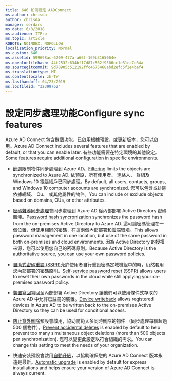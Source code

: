 ```yaml
---
title: 646 如何設定 AADConnect
ms.author: chrisda
author: chrisda
manager: serdars
ms.date: 6/8/2018
ms.audience: ITPro
ms.topic: article
ROBOTS: NOINDEX, NOFOLLOW
localization_priority: Normal
ms.custom: 646
ms.assetid: 599698ac-6709-477a-a66f-169b3165064e
ms.openlocfilehash: 44b2532c634bf17d87c562f9506cc1e81cc7e84a
ms.sourcegitcommit: 9d78905c512192ffc4675468abd2efc5f2e4baf4
ms.translationtype: MT
ms.contentlocale: zh-TW
ms.lasthandoff: 04/23/2019
ms.locfileid: "32399762"
---
```

# <a name="configure-sync-features"></a><span data-ttu-id="200d7-102">設定同步處理功能</span><span class="sxs-lookup"><span data-stu-id="200d7-102">Configure sync features</span></span>

<span data-ttu-id="200d7-103">Azure AD Connect 包含數個功能，已啟用根據預設，或更新版本，您可以啟用。</span><span class="sxs-lookup"><span data-stu-id="200d7-103">Azure AD Connect includes several features that are enabled by default, or that you can enable later.</span></span> <span data-ttu-id="200d7-104">有些功能需要在特定環境的其他設定。</span><span class="sxs-lookup"><span data-stu-id="200d7-104">Some features require additional configuration in specific environments.</span></span>

- <span data-ttu-id="200d7-105">[篩選](https://docs.microsoft.com/azure/active-directory/connect/active-directory-aadconnectsync-configure-filtering)限制物件同步處理到 Azure AD。</span><span class="sxs-lookup"><span data-stu-id="200d7-105">[Filtering](https://docs.microsoft.com/azure/active-directory/connect/active-directory-aadconnectsync-configure-filtering) limits the objects are synchronized to Azure AD.</span></span> <span data-ttu-id="200d7-106">依預設，所有使用者、 連絡人、 群組及 Windows 10 電腦帳戶已同步處理。</span><span class="sxs-lookup"><span data-stu-id="200d7-106">By default, all users, contacts, groups, and Windows 10 computer accounts are synchronized.</span></span> <span data-ttu-id="200d7-107">您可以包含或排除依據網域、 Ou、 或其他屬性的物件。</span><span class="sxs-lookup"><span data-stu-id="200d7-107">You can include or exclude objects based on domains, OUs, or other attributes.</span></span>

- <span data-ttu-id="200d7-108">[密碼雜湊同步處理](https://docs.microsoft.com/azure/active-directory/connect/active-directory-aadconnectsync-implement-password-hash-synchronization)會同步處理到 Azure AD 從內部部署 Active Directory 密碼雜湊。</span><span class="sxs-lookup"><span data-stu-id="200d7-108">[Password hash syncronization](https://docs.microsoft.com/azure/active-directory/connect/active-directory-aadconnectsync-implement-password-hash-synchronization) synchronizes the password hash from the on-premises Active Directory to Azure AD.</span></span> <span data-ttu-id="200d7-109">這可讓密碼管理在一個位置，但使用相同的密碼，在這兩個內部部署和雲端環境。</span><span class="sxs-lookup"><span data-stu-id="200d7-109">This allows password management in one location, but use of the same password in both on-premises and cloud environments.</span></span> <span data-ttu-id="200d7-110">因為 Active Directory 的授權來源，您可以使用您自己的密碼原則。</span><span class="sxs-lookup"><span data-stu-id="200d7-110">Because Active Directory is the authoritative source, you can use your own password policies.</span></span>

- <span data-ttu-id="200d7-111">[自助式密碼重設 (SSPR)](https://docs.microsoft.com/azure/active-directory/authentication/quickstart-sspr)允許使用者自行重設密碼定域機組中的時，仍然套用您內部部署的密碼原則。</span><span class="sxs-lookup"><span data-stu-id="200d7-111">[Self-service password reset (SSPR)](https://docs.microsoft.com/azure/active-directory/authentication/quickstart-sspr) allows users to reset their own passwords in the cloud while still applying your on-premises password policy.</span></span>

- <span data-ttu-id="200d7-112">[裝置寫回](https://docs.microsoft.com/azure/active-directory/connect/active-directory-aadconnect-feature-device-writeback)寫回至內部部署 Active Directory 讓他們可以使用條件式存取的 Azure AD 中允許已註冊的裝置。</span><span class="sxs-lookup"><span data-stu-id="200d7-112">[Device writeback](https://docs.microsoft.com/azure/active-directory/connect/active-directory-aadconnect-feature-device-writeback) allows registered devices in Azure AD to be written back to the on-premises Active Directory so they can be used for conditional access.</span></span>

- <span data-ttu-id="200d7-113">[防止意外刪除](https://docs.microsoft.com/azure/active-directory/connect/active-directory-aadconnectsync-feature-prevent-accidental-deletes)預設會啟用，協助防範太多同時刪除的物件 （同步處理每個超過 500 個物件）。</span><span class="sxs-lookup"><span data-stu-id="200d7-113">[Prevent accidental deletes](https://docs.microsoft.com/azure/active-directory/connect/active-directory-aadconnectsync-feature-prevent-accidental-deletes) is enabled by default to help prevent too many simultaneous object deletions (more than 500 objects per synchronization).</span></span> <span data-ttu-id="200d7-114">您可以變更此設定以符合組織的需求。</span><span class="sxs-lookup"><span data-stu-id="200d7-114">You can change this setting to meet the needs of your organization.</span></span>

- <span data-ttu-id="200d7-115">快速安裝預設會啟用[自動升級](https://docs.microsoft.com/azure/active-directory/connect/active-directory-aadconnect-feature-automatic-upgrade)，以協助確保您的 Azure AD Connect 版本永遠是最新。</span><span class="sxs-lookup"><span data-stu-id="200d7-115">[Automatic upgrade](https://docs.microsoft.com/azure/active-directory/connect/active-directory-aadconnect-feature-automatic-upgrade) is enabled by default for express installations and helps ensure your version of Azure AD Connect is always current.</span></span>
